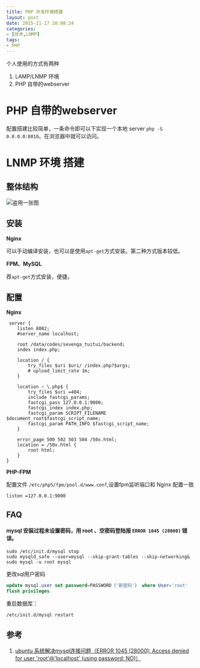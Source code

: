 ```yaml
---
title: PHP 开发环境搭建 
layout: post
date: 2015-11-17 20:08:24
categories:
- [技术,LNMP]
tags:
- PHP
---
```


个人使用的方式有两种

1. LAMP/LNMP 环境
2. PHP 自带的webserver

# PHP 自带的webserver
配置搭建比较简单，一条命令即可以下实现一个本地 server `php -S 0.0.0.0:8010`。在浏览器中就可以访问。

# LNMP 环境 搭建

## 整体结构
![盗用一张图](http://www.68idc.cn/help/uploads/allimg/130923/0G5201D7_0.jpg )

## 安装

**Nginx**

可以手动编译安装，也可以是使用`apt-get`方式安装。第二种方式版本较低。

**FPM、MySQL**

荐`apt-get`方式安装，便捷。

## 配置

**Nginx**

```
 server {
    listen 8082;
    #server_name localhost;

    root /data/codes/sevenga_tuitui/backend;
    index index.php;

    location / { 
        try_files $uri $uri/ /index.php?$args;
        # upload_limit_rate 1m;
    }   

    location ~ \.php$ {
        try_files $uri =404;
        include fastcgi_params;
        fastcgi_pass 127.0.0.1:9000;
        fastcgi_index index.php;
        fastcgi_param SCRIPT_FILENAME $document_root$fastcgi_script_name;
        fastcgi_param PATH_INFO $fastcgi_script_name;
    }   

    error_page 500 502 503 504 /50x.html;
    location = /50x.html {
        root html;
    }   
}   
```

**PHP-FPM**

配置文件 `/etc/php5/fpm/pool.d/www.conf`,设置fpm监听端口和 Nginx 配置一致

```
listen =127.0.0.1:9000 
```


## FAQ

#### mysql 安装过程未设置密码，用 root 、空密码登陆报 `ERROR 1045 (28000)` 错误。

```
sudo /etc/init.d/mysql stop
sudo mysqld_safe --user=mysql --skip-grant-tables --skip-networking&
sudo mysql -u root mysql
```

更改sql用户密码

```sql
update mysql.user set password=PASSWORD（'新密码'） where User='root'
flush privileges
```

重启数据库：

`/etc/init.d/mysql restart`


## 参考
1. [ubuntu 系统解决mysql连接问题（ERROR 1045 (28000): Access denied for user 'root'@'localhost' (using password: NO)）](http://laokaddk.blog.51cto.com/368606/1323292)
